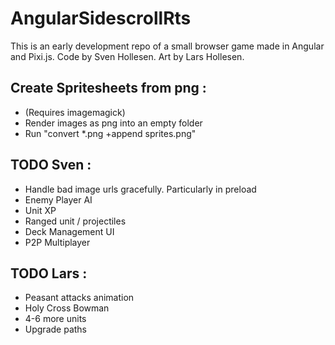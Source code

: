 # AngularSidescrollRts

This is an early development repo of a small browser game made in Angular and Pixi.js.
Code by Sven Hollesen. Art by Lars Hollesen.


## Create Spritesheets from png :
- (Requires imagemagick)
- Render images as png into an empty folder 
- Run "convert *.png +append sprites.png"

## TODO Sven :
- Handle bad image urls gracefully. Particularly in preload
- Enemy Player AI
- Unit XP
- Ranged unit / projectiles
- Deck Management UI
- P2P Multiplayer

## TODO Lars :
- Peasant attacks animation
- Holy Cross Bowman
- 4-6 more units
- Upgrade paths
